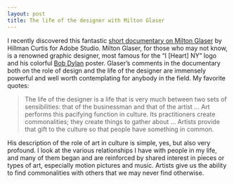 ```yaml
---
layout: post
title: The life of the designer with Milton Glaser
---
```


I recently discovered this fantastic [short documentary on Milton Glaser](http://hillmancurtis.com/hc_web/film_video/source/milton.php) by Hillman Curtis for Adobe Studio. Milton Glaser, for those who may not know, is a renowned graphic designer, most famous for the “I [Heart] NY” logo and his colorful [Bob Dylan](http://www.designboom.com/eng/interview/glaser.html) poster. Glaser’s comments in the documentary both on the role of design and the life of the designer are immensely powerful and well worth contemplating for anybody in the field. My favorite quotes:

> The life of the designer is a life that is very much between two sets of sensibilities: that of the businessman and that of the artist … Art performs this pacifying function in culture. Its practitioners create commonalities; they create things to gather about … Artists provide that gift to the culture so that people have something in common.

His description of the role of art in culture is simple, yes, but also very profound. I look at the various relationships I have with people in my life, and many of them began and are reinforced by shared interest in pieces or types of art, especially motion pictures and music. Artists give us the ability to find commonalities with others that we may never find otherwise.


